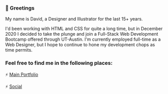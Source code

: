 ### :wave: Greetings

My name is David, a Designer and Illustrator for the last 15+ years. 

I'd been working with HTML and CSS for quite a long time, but in December 2020 I decided to take the plunge and join a Full-Stack Web Development Bootcamp offered through UT-Austin. I'm currently employed full-time as a Web Designer, but I hope to continue to hone my development chops as time permits.


### Feel free to find me in the following places:

:zap: [Main Portfolio](https://www.rojorevolution.com/)

:zap: [Social](https://www.instagram.com/rojorevolution/)
